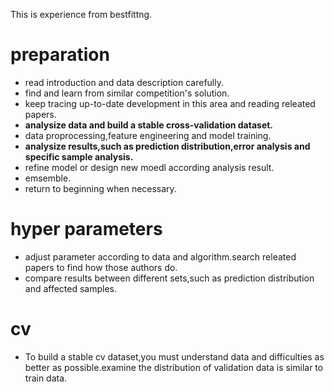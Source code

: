 This is experience from bestfittng.
# preparation
* read introduction and data description carefully.
* find and learn from similar competition's solution.
* keep tracing up-to-date development in this area and reading releated papers.
* **analysize data and build a stable cross-validation dataset.**
* data proprocessing,feature engineering and model training.
* **analysize results,such as prediction distribution,error analysis and specific sample analysis.**
* refine model or design new moedl according analysis result.
* emsemble.
* return to beginning when necessary.

# hyper parameters
* adjust parameter according to data and algorithm.search releated papers to find how those authors do.
* compare results between different sets,such as prediction distribution and affected samples.

# cv
* To build a stable cv dataset,you must understand data and difficulties as better as possible.examine the distribution of validation data is similar to train data.

